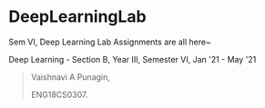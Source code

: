 # DeepLearningLab
Sem VI, Deep Learning Lab Assignments are all here~

Deep Learning - Section B, Year III, Semester VI, Jan '21 - May '21

>Vaishnavi A Punagin,
>
>ENG18CS0307.
